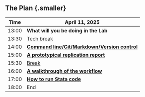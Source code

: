 ## The Plan {.smaller}


| Time  |  April 11, 2025                               |
|-------|-----------------------------------------------------------|
| 13:00 |  **What will you be doing in the Lab**                    |
| 13:30 | [Tech break](https://labordynamicsinstitute.github.io/ldilab-manual/91-setup-checklist.html) |
| 14:00 |  **[Command line/Git/Markdown/Version control](part4.html)**                      |
| 15:00 |  **[A prototypical replication report](https://labordynamicsinstitute.github.io/ldilab-manual/08-details-replication-report.html)**                         |
| 15:30 | [Break](discussion.html) |
| 16:00 | **[A walkthrough of the workflow](https://labordynamicsinstitute.github.io/ldilab-manual/11-00-jira-workflow.html)**|
| 17:00 | **[How to run Stata code](https://labordynamicsinstitute.github.io/ldilab-manual/96-00-using-Stata.html)** |
| 18:00 | End                           |
